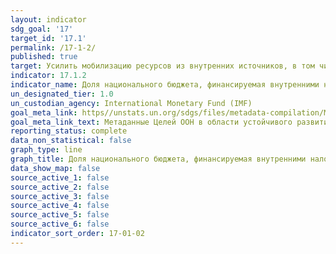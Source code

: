 ```yaml
---
layout: indicator
sdg_goal: '17'
target_id: '17.1'
permalink: /17-1-2/
published: true
target: Усилить мобилизацию ресурсов из внутренних источников, в том числе благодаря международной поддержке развивающихся стран, с тем чтобы повы-сить национальные возможности по сбору налогов и других доходов
indicator: 17.1.2
indicator_name: Доля национального бюджета, финансируемая внутренними налогами
un_designated_tier: 1.0
un_custodian_agency: International Monetary Fund (IMF)
goal_meta_link: https//unstats.un.org/sdgs/files/metadata-compilation/Metadata-Goal-17.pdf
goal_meta_link_text: Метаданные Целей ООН в области устойчивого развития (PDF, 469 КБ)
reporting_status: complete
data_non_statistical: false
graph_type: line
graph_title: Доля национального бюджета, финансируемая внутренними налогами
data_show_map: false
source_active_1: false
source_active_2: false
source_active_3: false
source_active_4: false
source_active_5: false
source_active_6: false
indicator_sort_order: 17-01-02
---
```

